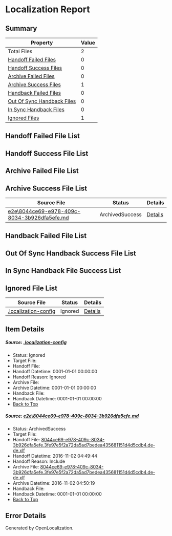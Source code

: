 # <a name='report-top'></a> Localization Report

## Summary
 Property | Value 
 -------- | ----- 
 Total Files | 2
[ Handoff Failed Files ](#handoff-failed-list)| 0
[ Handoff Success Files ](#handoff-success-list)| 0
[ Archive Failed Files ](#archive-failed-list)| 0
[ Archive Success Files ](#archive-success-list)| 1
[ Handback Failed Files ](#handback-failed-list)| 0
[ Out Of Sync Handback Files ](#outofsync-handback-success-list)| 0
[ In Sync Handback Files ](#insync-handback-success-list)| 0
[ Ignored Files ](#ignored-list)| 1

## <a name='handoff-failed-list'></a> Handoff Failed File List

## <a name='handoff-success-list'></a> Handoff Success File List

## <a name='archive-failed-list'></a> Archive Failed File List

## <a name='archive-success-list'></a> Archive Success File List
 Source File | Status | Details 
 ----------- | ------ | ------- 
 [e2e\8044ce69-e978-409c-8034-3b926dfa5efe.md](https://github.com/OpenLocalizationTestOrg/ol-test0/blob/0d572a241e03326f688222e84ea126d92d069814/e2e/8044ce69-e978-409c-8034-3b926dfa5efe.md) | ArchivedSuccess | [Details](#adda98d014b35031c8954f03e9f5eb33c70e565b1)

## <a name='handback-failed-list'></a> Handback Failed File List

## <a name='outofsync-handback-success-list'></a> Out Of Sync Handback Success File List

## <a name='insync-handback-success-list'></a> In Sync Handback File Success List

## <a name='ignored-list'></a> Ignored File List
 Source File | Status | Details 
 ----------- | ------ | ------- 
 [.localization-config](https://github.com/OpenLocalizationTestOrg/ol-test0/blob/0d572a241e03326f688222e84ea126d92d069814/.localization-config) | Ignored | [Details](#c268a05ecaa7ec85942ed632c29928ee5bd6da8d0)

## Item Details
##### <a name='c268a05ecaa7ec85942ed632c29928ee5bd6da8d0'></a> Source: [.localization-config](https://github.com/OpenLocalizationTestOrg/ol-test0/blob/0d572a241e03326f688222e84ea126d92d069814/.localization-config)
* Status: Ignored
* Target File: 
* Handoff File: 
* Handoff Datetime: 0001-01-01 00:00:00
* Handoff Reason: Ignored
* Archive File: 
* Archive Datetime: 0001-01-01 00:00:00
* Handback File: 
* Handback Datetime: 0001-01-01 00:00:00
* [Back to Top](#report-top)

##### <a name='adda98d014b35031c8954f03e9f5eb33c70e565b1'></a> Source: [e2e\8044ce69-e978-409c-8034-3b926dfa5efe.md](https://github.com/OpenLocalizationTestOrg/ol-test0/blob/0d572a241e03326f688222e84ea126d92d069814/e2e/8044ce69-e978-409c-8034-3b926dfa5efe.md)
* Status: ArchivedSuccess
* Target File: 
* Handoff File: [8044ce69-e978-409c-8034-3b926dfa5efe.3fe97e5f2a72da5ad7bedea435681151d4d5cdb4.de-de.xlf](https://github.com/OpenLocalizationTestOrg/ol-test0-handoff/blob/998d3d778555dd184f5e822a0b44a95734cf3e06/ol-handoff/OpenLocalizationTestOrg/ol-test0-dede/yufeih/ht/8044ce69-e978-409c-8034-3b926dfa5efe.3fe97e5f2a72da5ad7bedea435681151d4d5cdb4.de-de.xlf)
* Handoff Datetime: 2016-11-02 04:49:44
* Handoff Reason: Include
* Archive File: [8044ce69-e978-409c-8034-3b926dfa5efe.3fe97e5f2a72da5ad7bedea435681151d4d5cdb4.de-de.xlf](https://github.com/OpenLocalizationTestOrg/ol-test0-handoff/blob/ac294a4a3176211fbcde51b527a56ce7ba7a6008/ol-archive/OpenLocalizationTestOrg/ol-test0-dede/yufeih/ht/8044ce69-e978-409c-8034-3b926dfa5efe.3fe97e5f2a72da5ad7bedea435681151d4d5cdb4.de-de.xlf)
* Archive Datetime: 2016-11-02 04:50:19
* Handback File: 
* Handback Datetime: 0001-01-01 00:00:00
* [Back to Top](#report-top)


## Error Details

Generated by OpenLocalization.
